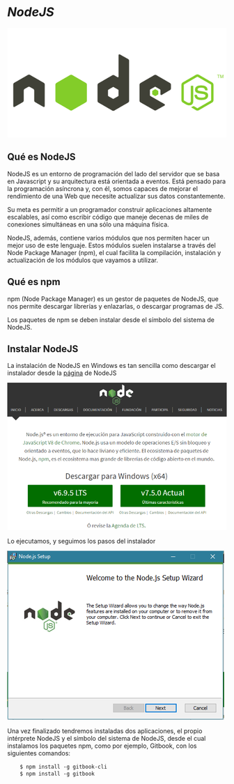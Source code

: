 
# ***NodeJS***

![NodeJS](../images/nodejs.png)

## Qué es NodeJS

NodeJS es un entorno de programación del lado del servidor que se basa en Javascript y su arquitectura está orientada a eventos. Está pensado para la programación asíncrona y, con él, somos capaces de mejorar el rendimiento de una Web que necesite actualizar sus datos constantemente.

Su meta es permitir a un programador construir aplicaciones altamente escalables, así como escribir código que maneje decenas de miles de conexiones simultáneas en una sólo una máquina física.

NodeJS, además, contiene varios módulos que nos permiten hacer un mejor uso de este lenguaje. Estos módulos suelen instalarse a través del Node Package Manager (npm), el cual facilita la compilación, instalación y actualización de los módulos que vayamos a utilizar.

## Qué es npm

npm (Node Package Manager) es un gestor de paquetes de NodeJS, que nos permite descargar librerías y enlazarlas, o descargar programas de JS.

Los paquetes de npm se deben instalar desde el símbolo del sistema de NodeJS.

## Instalar NodeJS

La instalación de NodeJS en Windows es tan sencilla como descargar el instalador desde la [página](https://nodejs.org/es/) de NodeJS

![Descargar NodeJS](../images/descargar_nodejs.png)

Lo ejecutamos, y seguimos los pasos del instalador

![Instalador NodeJS](../images/instalar_nodejs.png)

Una vez finalizado tendremos instaladas dos aplicaciones, el propio intérprete NodeJS y el símbolo del sistema de NodeJS, desde el cual instalamos los paquetes npm, como por ejemplo, Gitbook, con los siguientes comandos:

~~~
    $ npm install -g gitbook-cli
    $ npm install -g gitbook
~~~
